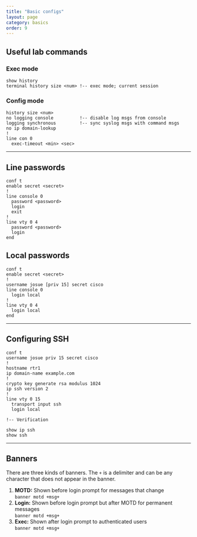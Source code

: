 ```yaml
---
title: "Basic configs"
layout: page
category: basics
order: 9
---
```


## Useful lab commands

### Exec mode

    show history
    terminal history size <num> !-- exec mode; current session

### Config mode

    history size <num>
    no logging console          !-- disable log msgs from console
    logging synchronous         !-- sync syslog msgs with command msgs
    no ip domain-lookup
    !
    line con 0
      exec-timeout <min> <sec>

***

## Line passwords

    conf t
    enable secret <secret>
    !
    line console 0
      password <password>
      login
      exit
    !
    line vty 0 4
      password <password>
      login
    end

## Local passwords

    conf t
    enable secret <secret>
    !
    username josue [priv 15] secret cisco
    line console 0
      login local
    !
    line vty 0 4
      login local
    end

***

## Configuring SSH

    conf t
    username josue priv 15 secret cisco
    !
    hostname rtr1
    ip domain-name example.com
    !
    crypto key generate rsa modulus 1024
    ip ssh version 2
    !
    line vty 0 15
      transport input ssh
      login local

    !-- Verification

    show ip ssh
    show ssh

***

## Banners
There are three kinds of banners. The `+` is a delimiter and can be any character that does not appear in the banner.

1. __MOTD:__ Shown before login prompt for messages that change<br/>`banner motd +msg+`
2. __Login:__ Shown before login prompt but after MOTD for permanent messages<br/>`banner motd +msg+`
3. __Exec:__ Shown after login prompt to authenticated users<br/>`banner motd +msg+`